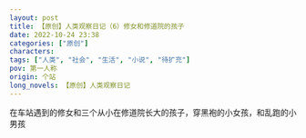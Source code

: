 ```yaml
---
layout: post
title: 【原创】人类观察日记（6）修女和修道院的孩子
date: 2022-10-24 23:38
categories: ["原创"]
characters: 
tags: ["人类", "社会", "生活", "小说", "待扩充"]
pov: 第一人称
origin: 个站
long_novels: 【原创】人类观察日记
---
```


在车站遇到的修女和三个从小在修道院长大的孩子，穿黑袍的小女孩，和乱跑的小男孩
